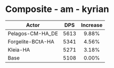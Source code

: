 # Composite - am - kyrian
| Actor | DPS | Increase |
|---|:---:|:---:|
|Pelagos-CM-HA_DE|5613|9.88%|
|Forgelite-BCtA-HA|5341|4.56%|
|Kleia-HA|5271|3.18%|
|Base|5108|0.00%|
